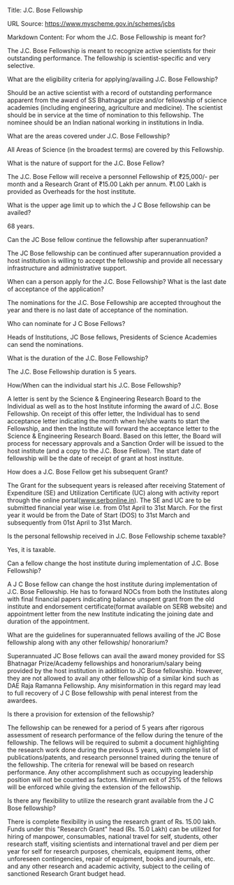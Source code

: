 Title: J.C. Bose Fellowship

URL Source: https://www.myscheme.gov.in/schemes/jcbs

Markdown Content:
For whom the J.C. Bose Fellowship is meant for?

The J.C. Bose Fellowship is meant to recognize active scientists for their outstanding performance. The fellowship is scientist-specific and very selective.

What are the eligibility criteria for applying/availing J.C. Bose Fellowship?

Should be an active scientist with a record of outstanding performance apparent from the award of SS Bhatnagar prize and/or fellowship of science academies (including engineering, agriculture and medicine). The scientist should be in service at the time of nomination to this fellowship. The nominee should be an Indian national working in institutions in India.

What are the areas covered under J.C. Bose Fellowship?

All Areas of Science (in the broadest terms) are covered by this Fellowship.

What is the nature of support for the J.C. Bose Fellow?

The J.C. Bose Fellow will receive a personnel Fellowship of ₹25,000/- per month and a Research Grant of ₹15.00 Lakh per annum. ₹1.00 Lakh is provided as Overheads for the host institute.

What is the upper age limit up to which the J C Bose fellowship can be availed?

68 years.

Can the JC Bose fellow continue the fellowship after superannuation?

The JC Bose fellowship can be continued after superannuation provided a host institution is willing to accept the fellowship and provide all necessary infrastructure and administrative support.

When can a person apply for the J.C. Bose Fellowship? What is the last date of acceptance of the application?

The nominations for the J.C. Bose Fellowship are accepted throughout the year and there is no last date of acceptance of the nomination.

Who can nominate for J C Bose Fellows?

Heads of Institutions, JC Bose fellows, Presidents of Science Academies can send the nominations.

What is the duration of the J.C. Bose Fellowship?

The J.C. Bose Fellowship duration is 5 years.

How/When can the individual start his J.C. Bose Fellowship?

A letter is sent by the Science & Engineering Research Board to the Individual as well as to the host Institute informing the award of J.C. Bose Fellowship. On receipt of this offer letter, the Individual has to send acceptance letter indicating the month when he/she wants to start the Fellowship, and then the Institute will forward the acceptance letter to the Science & Engineering Research Board. Based on this letter, the Board will process for necessary approvals and a Sanction Order will be issued to the host institute (and a copy to the J.C. Bose Fellow). The start date of fellowship will be the date of receipt of grant at host institute.

How does a J.C. Bose Fellow get his subsequent Grant?

The Grant for the subsequent years is released after receiving Statement of Expenditure (SE) and Utilization Certificate (UC) along with activity report through the online portal(www.serbonline.in). The SE and UC are to be submitted financial year wise i.e. from 01st April to 31st March. For the first year it would be from the Date of Start (DOS) to 31st March and subsequently from 01st April to 31st March.

Is the personal fellowship received in J.C. Bose Fellowship scheme taxable?

Yes, it is taxable.

Can a fellow change the host institute during implementation of J.C. Bose Fellowship?

A J C Bose fellow can change the host institute during implementation of J.C. Bose Fellowship. He has to forward NOCs from both the Institutes along with final financial papers indicating balance unspent grant from the old institute and endorsement certificate(format available on SERB website) and appointment letter from the new Institute indicating the joining date and duration of the appointment.

What are the guidelines for superannuated fellows availing of the JC Bose fellowship along with any other fellowship/ honorarium?

Superannuated JC Bose fellows can avail the award money provided for SS Bhatnagar Prize/Academy fellowships and honorarium/salary being provided by the host institution in addition to JC Bose fellowship. However, they are not allowed to avail any other fellowship of a similar kind such as DAE Raja Ramanna Fellowship. Any misinformation in this regard may lead to full recovery of J C Bose fellowship with penal interest from the awardees.

Is there a provision for extension of the fellowship?

The fellowship can be renewed for a period of 5 years after rigorous assessment of research performance of the fellow during the tenure of the fellowship. The fellows will be required to submit a document highlighting the research work done during the previous 5 years, with complete list of publications/patents, and research personnel trained during the tenure of the fellowship. The criteria for renewal will be based on research performance. Any other accomplishment such as occupying leadership position will not be counted as factors. Minimum exit of 25% of the fellows will be enforced while giving the extension of the fellowship.

Is there any flexibility to utilize the research grant available from the J C Bose fellowship?

There is complete flexibility in using the research grant of Rs. 15.00 lakh. Funds under this "Research Grant" head (Rs. 15.0 Lakh) can be utilized for hiring of manpower, consumables, national travel for self, students, other research staff, visiting scientists and international travel and per diem per year for self for research purposes, chemicals, equipment items, other unforeseen contingencies, repair of equipment, books and journals, etc. and any other research and academic activity, subject to the ceiling of sanctioned Research Grant budget head.
